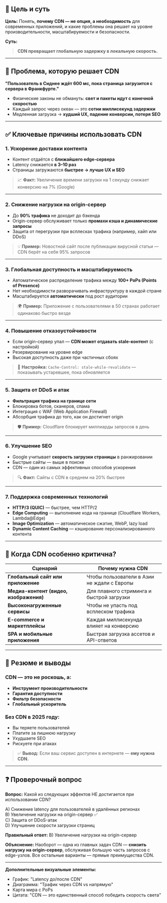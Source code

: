 ## 🎯 **Цель и суть**
**Цель:** Понять, **почему CDN — не опция, а необходимость** для современных приложений, и какие проблемы она решает на уровне производительности, масштабируемости и безопасности.

**Суть:**  
> **CDN превращает глобальную задержку в локальную скорость.**

---

## 📌 **Проблема, которую решает CDN**

**"Пользователь в Сиднее ждёт 600 мс, пока страница загрузится с сервера в Франкфурте."**

- Физические законы не обмануть: **свет и пакеты идут с конечной скоростью**
- Каждый запрос через океан — это **сотни миллисекунд задержки**
- Медленная загрузка → **худший UX, падение конверсии, потеря SEO**

---

## ✅ **Ключевые причины использовать CDN**

### **1. Ускорение доставки контента**
- Контент отдаётся с **ближайшего edge-сервера**
- Latency снижается **в 3–10 раз**
- Страницы загружаются **быстрее → лучше UX и SEO**

> 📈 **Факт:** Увеличение времени загрузки на 1 секунду снижает конверсию на 7% (Google)

---

### **2. Снижение нагрузки на origin-сервер**
- До **90% трафика** не доходит до бэкенда
- Origin-сервер обслуживает только **промахи кэша и динамические запросы**
- Защита от перегрузки при всплесках трафика (например, хайп или DDoS)

> 💡 **Пример:** Новостной сайт после публикации вирусной статьи — CDN берёт на себя 95% запросов

---

### **3. Глобальная доступность и масштабируемость**
- Автоматическое распределение трафика между **100+ PoPs (Points of Presence)**
- Нет необходимости разворачивать инфраструктуру в каждой стране
- Масштабируется **автоматически** под рост аудитории

> 🌍 **Пример:** Приложение с пользователями в 50 странах работает одинаково быстро везде

---

### **4. Повышение отказоустойчивости**
- Если origin-сервер упал — **CDN может отдавать stale-контент** (с настройкой)
- Резервирование на уровне edge
- Высокая доступность даже при частичных сбоях

> 🔁 **Настройка:** `Cache-Control: stale-while-revalidate` — показывать устаревшее, пока обновляется

---

### **5. Защита от DDoS и атак**
- **Фильтрация трафика на границе сети**
- Блокировка ботов, сканеров, спама
- Интеграция с WAF (Web Application Firewall)
- Абсорбция трафика до того, как он достигнет origin

> 🛡️ **Пример:** Cloudflare блокирует миллиарды запросов в день

---

### **6. Улучшение SEO**
- Google учитывает **скорость загрузки страницы** в ранжировании
- Быстрые сайты — выше в поиске
- CDN — один из самых эффективных способов ускорения

> 🔍 **Факт:** Сайты с CDN в среднем на 20% быстрее

---

### **7. Поддержка современных технологий**
- **HTTP/3 (QUIC)** — быстрее, чем HTTP/2
- **Edge Computing** — выполнение кода на границе (Cloudflare Workers, Lambda@Edge)
- **Image Optimization** — автоматическое сжатие, WebP, lazy load
- **Dynamic Content Caching** — кэширование персонализированного контента

---

## 🧩 **Когда CDN особенно критична?**

| Сценарий | Почему нужна CDN |
|---------|------------------|
| **Глобальный сайт или приложение** | Чтобы пользователи в Азии не ждали с Европы |
| **Медиа-контент (видео, изображения)** | Для плавного стриминга и быстрой загрузки |
| **Высоконагруженные сервисы** | Чтобы не упасть под всплеском трафика |
| **E-commerce и маркетплейсы** | Каждая миллисекунда влияет на конверсию |
| **SPA и мобильные приложения** | Быстрая загрузка ассетов и API-ответов |

---

## 🎯 **Резюме и выводы**

### **CDN — это не роскошь, а:**
- **Инструмент производительности**
- **Гарантия доступности**
- **Фильтр безопасности**
- **Глобальный ускоритель**

### **Без CDN в 2025 году:**
- Вы теряете пользователей
- Платите за лишнюю нагрузку
- Ухудшаете SEO
- Рискуете при атаках

> ✅ **Вывод:** Если ваш сервис доступен в интернете — **ему нужна CDN.**

---

## ❓ **Проверочный вопрос**

**Вопрос:** Какой из следующих эффектов НЕ достигается при использовании CDN?

A) Снижение latency для пользователей в удалённых регионах  
B) Увеличение нагрузки на origin-сервер ✅  
C) Защита от DDoS-атак  
D) Улучшение скорости загрузки страниц

**Правильный ответ:** B) Увеличение нагрузки на origin-сервер

**Объяснение:** Наоборот — одна из главных задач CDN — **снизить нагрузку на origin-сервер**, обслуживая большую часть запросов с edge-узлов. Все остальные варианты — прямые преимущества CDN.

---

**Дополнительные визуальные элементы:**
- График: "Latency до/после CDN"
- Диаграмма: "Трафик через CDN vs напрямую"
- Карта мира с PoPs
- Цитата: "CDN — это единственный способ победить скорость света"
